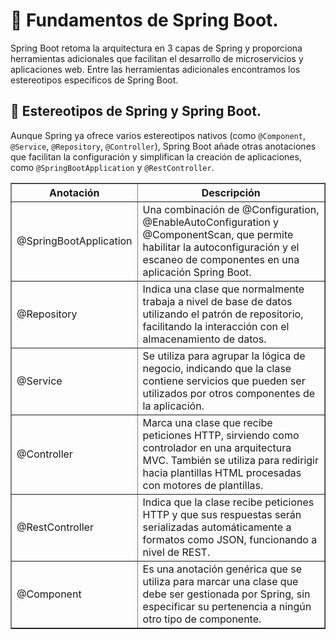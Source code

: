 # 📌 Fundamentos de Spring Boot.
Spring Boot retoma la arquitectura en 3 capas de Spring y proporciona herramientas adicionales que facilitan el desarrollo de microservicios y aplicaciones web. 
Entre las herramientas adicionales encontramos los estereotipos especificos de Spring Boot.

## 🔹 Estereotipos de Spring y Spring Boot.
Aunque Spring ya ofrece varios estereotipos nativos (como `@Component`, `@Service`, `@Repository`, `@Controller`), Spring Boot añade otras anotaciones que facilitan la configuración y simplifican la creación de aplicaciones, como `@SpringBootApplication` y `@RestController`.

<table border="1" cellpadding="10" cellspacing="0">
    <thead>
        <tr>
            <th>Anotación</th>
            <th>Descripción</th>
        </tr>
    </thead>
    <tbody>
        <tr>
            <td>@SpringBootApplication</td>
            <td>Una combinación de @Configuration, @EnableAutoConfiguration y @ComponentScan, que permite habilitar la autoconfiguración y el escaneo de componentes en una aplicación Spring Boot.</td>
        </tr>
        <tr>
            <td>@Repository</td>
            <td>Indica una clase que normalmente trabaja a nivel de base de datos utilizando el patrón de repositorio, facilitando la interacción con el almacenamiento de datos.</td>
        </tr>
        <tr>
            <td>@Service</td>
            <td>Se utiliza para agrupar la lógica de negocio, indicando que la clase contiene servicios que pueden ser utilizados por otros componentes de la aplicación.</td>
        </tr>
        <tr>
            <td>@Controller</td>
            <td>Marca una clase que recibe peticiones HTTP, sirviendo como controlador en una arquitectura MVC. También se utiliza para redirigir hacia plantillas HTML procesadas con motores de plantillas.</td>
        </tr>
        <tr>
            <td>@RestController</td>
            <td>Indica que la clase recibe peticiones HTTP y que sus respuestas serán serializadas automáticamente a formatos como JSON, funcionando a nivel de REST.</td>
        </tr>
        <tr>
            <td>@Component</td>
            <td>Es una anotación genérica que se utiliza para marcar una clase que debe ser gestionada por Spring, sin especificar su pertenencia a ningún otro tipo de componente.</td>
        </tr>
    </tbody>
</table>



